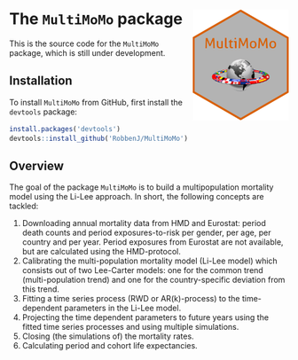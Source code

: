 # The `MultiMoMo` package <img src="man/figures/flags2.png" alt="" align="right" height="200">

This is the source code for the  `MultiMoMo` package, which is still under development.

## Installation
To install `MultiMoMo` from GitHub, first install the `devtools` package:

``` r
install.packages('devtools')
devtools::install_github('RobbenJ/MultiMoMo')
```

## Overview
The goal of the package `MultiMoMo` is to build a multipopulation mortality model using the Li-Lee approach.
In short, the following concepts are tackled: 
1. Downloading annual mortality data from HMD and Eurostat: period death counts and period exposures-to-risk per gender, per age, per country and per year. 
Period exposures from Eurostat are not available, but are calculated using the HMD-protocol.
2. Calibrating the multi-population mortality model (Li-Lee model) which consists out of two Lee-Carter models: one for the common trend (multi-population trend) and one for the
country-specific deviation from this trend.
3. Fitting a time series process (RWD or AR(k)-process) to the time-dependent parameters in the Li-Lee model.
4. Projecting the time dependent parameters to future years using the fitted time series processes and using multiple simulations.
5. Closing (the simulations of) the mortality rates.
6. Calculating period and cohort life expectancies. 
